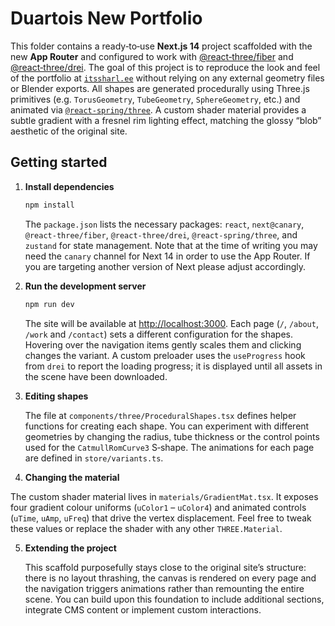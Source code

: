 # Duartois New Portfolio

This folder contains a ready‑to‑use **Next.js 14** project scaffolded with the
new **App Router** and configured to work with
[@react‑three/fiber](https://github.com/pmndrs/react-three-fiber) and
[@react‑three/drei](https://github.com/pmndrs/drei).  The goal of this
project is to reproduce the look and feel of the portfolio at
[`itssharl.ee`](https://itssharl.ee/) without relying on any external
geometry files or Blender exports.  All shapes are generated
procedurally using Three.js primitives (e.g. `TorusGeometry`,
`TubeGeometry`, `SphereGeometry`, etc.) and animated via
[`@react‑spring/three`](https://github.com/pmndrs/react-spring).  A
custom shader material provides a subtle gradient with a fresnel rim
lighting effect, matching the glossy “blob” aesthetic of the original site.

## Getting started

1. **Install dependencies**

   ```bash
   npm install
   ```

   The `package.json` lists the necessary packages: `react`,
   `next@canary`, `@react-three/fiber`, `@react-three/drei`,
   `@react-spring/three`, and `zustand` for state management.  Note
   that at the time of writing you may need the `canary` channel for
   Next 14 in order to use the App Router.  If you are targeting
   another version of Next please adjust accordingly.

2. **Run the development server**

   ```bash
   npm run dev
   ```

   The site will be available at [http://localhost:3000](http://localhost:3000).
   Each page (`/`, `/about`, `/work` and `/contact`) sets a different
   configuration for the shapes.  Hovering over the navigation items
   gently scales them and clicking changes the variant.  A custom
   preloader uses the `useProgress` hook from `drei` to report the
   loading progress; it is displayed until all assets in the scene have
   been downloaded.

3. **Editing shapes**

   The file at `components/three/ProceduralShapes.tsx` defines helper
   functions for creating each shape.  You can experiment with
   different geometries by changing the radius, tube thickness or the
   control points used for the `CatmullRomCurve3` S‑shape.  The
   animations for each page are defined in `store/variants.ts`.

4. **Changing the material**

  The custom shader material lives in `materials/GradientMat.tsx`.  It
  exposes four gradient colour uniforms (`uColor1` – `uColor4`) and
  animated controls (`uTime`, `uAmp`, `uFreq`) that drive the vertex
  displacement.  Feel free to tweak these values or replace the shader
  with any other `THREE.Material`.

5. **Extending the project**

   This scaffold purposefully stays close to the original site’s
   structure: there is no layout thrashing, the canvas is rendered
   on every page and the navigation triggers animations rather than
   remounting the entire scene.  You can build upon this foundation to
   include additional sections, integrate CMS content or implement
   custom interactions.
